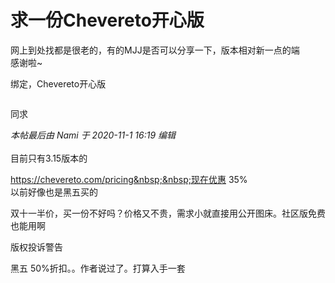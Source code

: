 # 求一份Chevereto开心版


网上到处找都是很老的，有的MJJ是否可以分享一下，版本相对新一点的端<br />
感谢啦~

绑定，Chevereto开心版<img id="aimg_G12kP" onclick="zoom(this, this.src, 0, 0, 0)" class="zoom" src="https://cdn.jsdelivr.net/gh/hishis/forum-master/public/images/patch.gif" onmouseover="img_onmouseoverfunc(this)" onload="thumbImg(this)" border="0" alt="" />

<img id="aimg_X4ha2" onclick="zoom(this, this.src, 0, 0, 0)" class="zoom" src="https://cdn.jsdelivr.net/gh/hishis/forum-master/public/images/patch.gif" onmouseover="img_onmouseoverfunc(this)" onload="thumbImg(this)" border="0" alt="" />

同求

<i class="pstatus"> 本帖最后由 Nami 于 2020-11-1 16:19 编辑 </i><br />
<br />
目前只有3.15版本的

https://chevereto.com/pricing&nbsp;&nbsp;现在优惠 35% <br />
以前好像也是黑五买的

双十一半价，买一份不好吗？价格又不贵，需求小就直接用公开图床。社区版免费也能用啊

版权投诉警告

黑五 50%折扣。。作者说过了。打算入手一套<img src="static/image/smiley/default/lol.gif" smilieid="12" border="0" alt="" />
